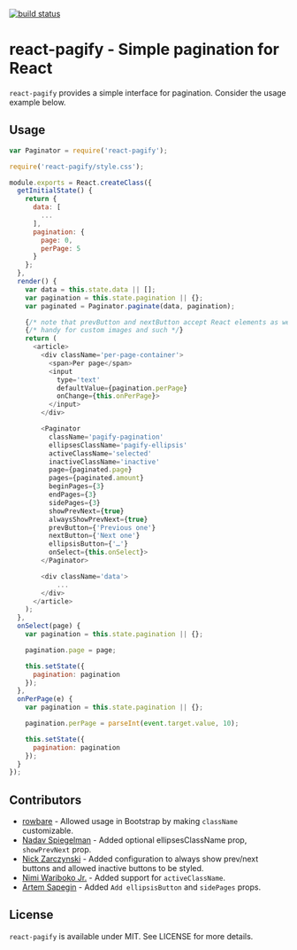 [![build status](https://secure.travis-ci.org/bebraw/react-pagify.png)](http://travis-ci.org/bebraw/react-pagify)
# react-pagify - Simple pagination for React

`react-pagify` provides a simple interface for pagination. Consider the usage example below.

## Usage

```javascript
var Paginator = require('react-pagify');

require('react-pagify/style.css');

module.exports = React.createClass({
  getInitialState() {
    return {
      data: [
        ...
      ],
      pagination: {
        page: 0,
        perPage: 5
      }
    };
  },
  render() {
    var data = this.state.data || [];
    var pagination = this.state.pagination || {};
    var paginated = Paginator.paginate(data, pagination);

    {/* note that prevButton and nextButton accept React elements as well! */}
    {/* handy for custom images and such */}
    return (
      <article>
        <div className='per-page-container'>
          <span>Per page</span>
          <input
            type='text'
            defaultValue={pagination.perPage}
            onChange={this.onPerPage}>
          </input>
        </div>

        <Paginator
          className='pagify-pagination'
          ellipsesClassName='pagify-ellipsis'
          activeClassName='selected'
          inactiveClassName='inactive'
          page={paginated.page}
          pages={paginated.amount}
          beginPages={3}
          endPages={3}
          sidePages={3}
          showPrevNext={true}
          alwaysShowPrevNext={true}
          prevButton={'Previous one'}
          nextButton={'Next one'}
          ellipsisButton={'…'}
          onSelect={this.onSelect}>
        </Paginator>

        <div className='data'>
            ...
        </div>
      </article>
    );
  },
  onSelect(page) {
    var pagination = this.state.pagination || {};

    pagination.page = page;

    this.setState({
      pagination: pagination
    });
  },
  onPerPage(e) {
    var pagination = this.state.pagination || {};

    pagination.perPage = parseInt(event.target.value, 10);

    this.setState({
      pagination: pagination
    });
  }
});
```

## Contributors

* [rowbare](https://github.com/rowbare) - Allowed usage in Bootstrap by making `className` customizable.
* [Nadav Spiegelman](https://github.com/nadavspi) - Added optional ellipsesClassName prop, `showPrevNext` prop.
* [Nick Zarczynski](https://github.com/jacktrades) - Added configuration to always show prev/next buttons and allowed inactive buttons to be styled.
* [Nimi Wariboko Jr.](https://github.com/nemothekid) - Added support for `activeClassName`.
* [Artem Sapegin](https://github.com/sapegin) - Added `Add ellipsisButton` and `sidePages` props.

## License

`react-pagify` is available under MIT. See LICENSE for more details.
